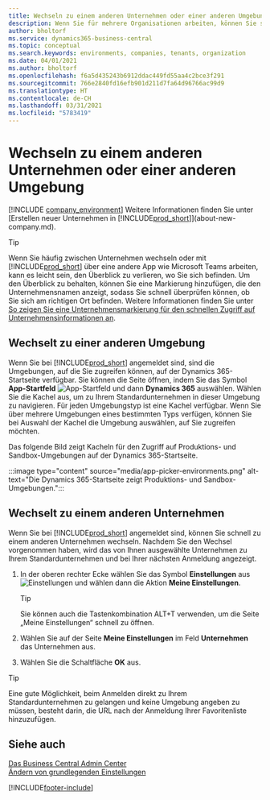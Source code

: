 ```yaml
---
title: Wechseln zu einem anderen Unternehmen oder einer anderen Umgebung | Microsoft Docs
description: Wenn Sie für mehrere Organisationen arbeiten, können Sie schnell zwischen den Umgebungen und Unternehmen wechseln.
author: bholtorf
ms.service: dynamics365-business-central
ms.topic: conceptual
ms.search.keywords: environments, companies, tenants, organization
ms.date: 04/01/2021
ms.author: bholtorf
ms.openlocfilehash: f6a5d435243b6912ddac449fd55aa4c2bce3f291
ms.sourcegitcommit: 766e2840fd16efb901d211d7fa64d96766ac99d9
ms.translationtype: HT
ms.contentlocale: de-CH
ms.lasthandoff: 03/31/2021
ms.locfileid: "5783419"
---
```

# <a name="switching-to-another-company-or-environment"></a>Wechseln zu einem anderen Unternehmen oder einer anderen Umgebung

[!INCLUDE [company_environment](includes/company_environment.md)] Weitere Informationen finden Sie unter [Erstellen neuer Unternehmen in [!INCLUDE[prod_short](includes/prod_short.md)]](about-new-company.md).  

> [!TIP]
> Wenn Sie häufig zwischen Unternehmen wechseln oder mit [!INCLUDE[prod_short](includes/prod_short.md)] über eine andere App wie Microsoft Teams arbeiten, kann es leicht sein, den Überblick zu verlieren, wo Sie sich befinden. Um den Überblick zu behalten, können Sie eine Markierung hinzufügen, die den Unternehmensnamen anzeigt, sodass Sie schnell überprüfen können, ob Sie sich am richtigen Ort befinden. Weitere Informationen finden Sie unter [So zeigen Sie eine Unternehmensmarkierung für den schnellen Zugriff auf Unternehmensinformationen an](ui-change-basic-settings.md#badge).

## <a name="switch-to-another-environment"></a>Wechselt zu einer anderen Umgebung

Wenn Sie bei [!INCLUDE[prod_short](includes/prod_short.md)] angemeldet sind, sind die Umgebungen, auf die Sie zugreifen können, auf der Dynamics 365-Startseite verfügbar. Sie können die Seite öffnen, indem Sie das Symbol **App-Startfeld** ![App-Startfeld](media/app-launcher-icon.png "Das App-Startfeld bietet Zugriff auf weitere Funktionen.") und dann **Dynamics 365** auswählen. Wählen Sie die Kachel aus, um zu Ihrem Standardunternehmen in dieser Umgebung zu navigieren. Für jeden Umgebungstyp ist eine Kachel verfügbar. Wenn Sie über mehrere Umgebungen eines bestimmten Typs verfügen, können Sie bei Auswahl der Kachel die Umgebung auswählen, auf Sie zugreifen möchten.

Das folgende Bild zeigt Kacheln für den Zugriff auf Produktions- und Sandbox-Umgebungen auf der Dynamics 365-Startseite.

:::image type="content" source="media/app-picker-environments.png" alt-text="Die Dynamics 365-Startseite zeigt Produktions- und Sandbox-Umgebungen.":::

## <a name="switch-to-another-company"></a>Wechselt zu einem anderen Unternehmen

Wenn Sie bei [!INCLUDE[prod_short](includes/prod_short.md)] angemeldet sind, können Sie schnell zu einem anderen Unternehmen wechseln. Nachdem Sie den Wechsel vorgenommen haben, wird das von Ihnen ausgewählte Unternehmen zu Ihrem Standardunternehmen und bei Ihrer nächsten Anmeldung angezeigt.

1. In der oberen rechter Ecke wählen Sie das Symbol **Einstellungen** aus ![Einstellungen](media/ui-experience/settings_icon_small.png "Einstellungssymbol für Rollencenter") und wählen dann die Aktion **Meine Einstellungen**.

    > [!TIP]
    > Sie können auch die Tastenkombination ALT+T verwenden, um die Seite „Meine Einstellungen“ schnell zu öffnen.

2. Wählen Sie auf der Seite **Meine Einstellungen** im Feld **Unternehmen** das Unternehmen aus.  
3. Wählen Sie die Schaltfläche **OK** aus.

> [!TIP]
> Eine gute Möglichkeit, beim Anmelden direkt zu Ihrem Standardunternehmen zu gelangen und keine Umgebung angeben zu müssen, besteht darin, die URL nach der Anmeldung Ihrer Favoritenliste hinzuzufügen.

## <a name="see-also"></a>Siehe auch

[Das Business Central Admin Center](/dynamics365/business-central/dev-itpro/administration/tenant-admin-center)  
[Ändern von grundlegenden Einstellungen](ui-change-basic-settings.md)  


[!INCLUDE[footer-include](includes/footer-banner.md)]